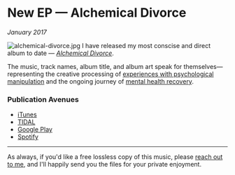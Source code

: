 # New EP — Alchemical Divorce
*January 2017*





  ![alchemical-divorce.jpg](http://images.squarespace-cdn.com/content/v1/665498111876725f7613f1e6/1719666519697-4P3WV2L1E40ZXEXQS6MH/db3a3-b85a8-alchemical-divorce.jpg)   I have released my most conscise and direct album to date — [*Alchemical Divorce*](/alchemical-divorce/).

 The music, track names, album title, and album art speak for themselves—representing the creative processing of [experiences with psychological manipulation](/essays/2015-01-the_unexpected_negative_a_narcissistic_partner) and the ongoing journey of [mental health recovery](/mental-health).

 ### Publication Avenues

 * [iTunes](https://itunes.apple.com/us/album/alchemical-divorce-ep/1309427027)
* [TIDAL](https://tidal.com/album/80989977)
* [Google Play](https://play.google.com/store/music/album/Infinite_State_Alchemical_Divorce?id=Bbtg7zvq6n4tui7edxowyjchgk4)
* [Spotify](https://open.spotify.com/album/29bpi4yVG3IztAizkgHk3R)



---

 As always, if you'd like a free lossless copy of this music, please [reach out to me](mailto:me@kennethreitz.org), and I'll happily send you the files for your private enjoyment.
